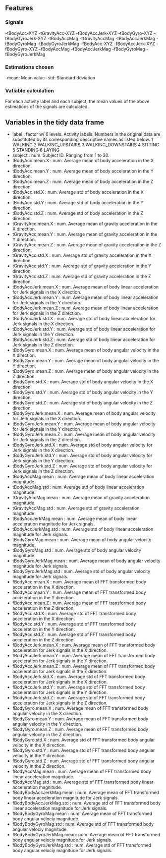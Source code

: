 ## Features
### Signals
 -tBodyAcc-XYZ
 -tGravityAcc-XYZ
 -tBodyAccJerk-XYZ
 -tBodyGyro-XYZ
 -tBodyGyroJerk-XYZ
 -tBodyAccMag
 -tGravityAccMag
 -tBodyAccJerkMag
 -tBodyGyroMag
 -tBodyGyroJerkMag
 -fBodyAcc-XYZ
 -fBodyAccJerk-XYZ
 -fBodyGyro-XYZ
 -fBodyAccMag
 -fBodyAccJerkMag
 -fBodyGyroMag
 -fBodyGyroJerkMag
### Estimations chosen
 -mean: Mean value
 -std: Standard deviation
### Vatiable calculation
 For each activity label and each subject, the mean values of the above estimations of the signals are calculated.
## Variables in the tidy data frame
 - label                    : factor w/ 6 levels. Activity labels. Numbers in the original data are substituted by its corresponding descriptive names as listed below. 
      1 WALKING
      2 WALKING_UPSTAIRS
      3 WALKING_DOWNSTAIRS
      4 SITTING
      5 STANDING
      6 LAYING
 - subject                  : num. Subject ID. Ranging from 1 to 30.
 - tBodyAcc.mean.X          : num. Average mean of body acceleration in the X direction.
 - tBodyAcc.mean.Y          : num. Average mean of body acceleration in the Y direction.
 - tBodyAcc.mean.Z          : num. Average mean of body acceleration in the Z direction.
 - tBodyAcc.std.X           : num. Average std of body acceleration in the X direction.
 - tBodyAcc.std.Y           : num. Average std of body acceleration in the Y direction.
 - tBodyAcc.std.Z           : num. Average std of body acceleration in the Z direction.
 - tGravityAcc.mean.X       : num. Average mean of gravity acceleration in the X direction.
 - tGravityAcc.mean.Y       : num. Average mean of gravity acceleration in the Y direction.
 - tGravityAcc.mean.Z       : num. Average mean of gravity acceleration in the Z direction.
 - tGravityAcc.std.X        : num. Average std of gravity acceleration in the X direction.
 - tGravityAcc.std.Y        : num. Average std of gravity acceleration in the Y direction.
 - tGravityAcc.std.Z        : num. Average std of gravity acceleration in the Z direction.
 - tBodyAccJerk.mean.X      : num. Average mean of body linear acceleration for Jerk signals in the X direction.
 - tBodyAccJerk.mean.Y      : num. Average mean of body linear acceleration for Jerk signals in the Y direction.
 - tBodyAccJerk.mean.Z      : num. Average mean of body linear acceleration for Jerk signals in the Z direction.
 - tBodyAccJerk.std.X       : num. Average std of body linear acceleration for Jerk signals in the X direction.
 - tBodyAccJerk.std.Y       : num. Average std of body linear acceleration for Jerk signals in the Y direction.
 - tBodyAccJerk.std.Z       : num. Average std of body linear acceleration for Jerk signals in the Z direction.
 - tBodyGyro.mean.X         : num. Average mean of body angular velocity in the X direction.
 - tBodyGyro.mean.Y         : num. Average mean of body angular velocity in the Y direction.
 - tBodyGyro.mean.Z         : num. Average mean of body angular velocity in the Z direction.
 - tBodyGyro.std.X          : num. Average std of body angular velocity in the X direction.
 - tBodyGyro.std.Y          : num. Average std of body angular velocity in the Y direction.
 - tBodyGyro.std.Z          : num. Average std of body angular velocity in the Z direction.
 - tBodyGyroJerk.mean.X     : num. Average mean of body angular velocity for Jerk signals in the X direction.
 - tBodyGyroJerk.mean.Y     : num. Average mean of body angular velocity for Jerk signals in the Y direction.
 - tBodyGyroJerk.mean.Z     : num. Average mean of body angular velocity for Jerk signals in the Z direction.
 - tBodyGyroJerk.std.X      : num. Average std of body angular velocity for Jerk signals in the X direction.
 - tBodyGyroJerk.std.Y      : num. Average std of body angular velocity for Jerk signals in the Y direction.
 - tBodyGyroJerk.std.Z      : num. Average std of body angular velocity for Jerk signals in the Z direction.
 - tBodyAccMag.mean         : num. Average mean of body linear acceleration magnitude.
 - tBodyAccMag.std          : num. Average std of body linear acceleration magnitude.
 - tGravityAccMag.mean      : num. Average mean of gravity acceleration magnitude.
 - tGravityAccMag.std       : num. Average std of gravity acceleration magnitude.
 - tBodyAccJerkMag.mean     : num. Average mean of body linear acceleration magnitude for Jerk signals.
 - tBodyAccJerkMag.std      : num. Average std of body linear acceleration magnitude for Jerk signals.
 - tBodyGyroMag.mean        : num. Average mean of body angular velocity magnitude.
 - tBodyGyroMag.std         : num. Average std of body angular velocity magnitude.
 - tBodyGyroJerkMag.mean    : num. Average mean of body angular velocity magnitude for Jerk signals.
 - tBodyGyroJerkMag.std     : num. Average std of body angular velocity magnitude for Jerk signals.
 - fBodyAcc.mean.X          : num. Average mean of FFT transformed body acceleration in the X direction.
 - fBodyAcc.mean.Y          : num. Average mean of FFT transformed body acceleration in the Y direction.
 - fBodyAcc.mean.Z          : num. Average mean of FFT transformed body acceleration in the Z direction.
 - fBodyAcc.std.X           : num. Average std of FFT transformed body acceleration in the X direction.
 - fBodyAcc.std.Y           : num. Average std of FFT transformed body acceleration in the Y direction.
 - fBodyAcc.std.Z           : num. Average std of FFT transformed body acceleration in the Z direction.
 - fBodyAccJerk.mean.X      : num. Average mean of FFT transformed body acceleration for Jerk signals in the X direction.
 - fBodyAccJerk.mean.Y      : num. Average mean of FFT transformed body acceleration for Jerk signals in the Y direction.
 - fBodyAccJerk.mean.Z      : num. Average mean of FFT transformed body acceleration for Jerk signals in the Z direction.
 - fBodyAccJerk.std.X       : num. Average std of FFT transformed body acceleration for Jerk signals in the X direction.
 - fBodyAccJerk.std.Y       : num. Average std of FFT transformed body acceleration for Jerk signals in the Y direction.
 - fBodyAccJerk.std.Z       : num. Average std of FFT transformed body acceleration for Jerk signals in the Z direction.
 - fBodyGyro.mean.X         : num. Average mean of FFT transformed body angular velocity in the X direction.
 - fBodyGyro.mean.Y         : num. Average mean of FFT transformed body angular velocity in the Y direction.
 - fBodyGyro.mean.Z         : num. Average mean of FFT transformed body angular velocity in the Z direction.
 - fBodyGyro.std.X          : num. Average std of FFT transformed body angular velocity in the X direction.
 - fBodyGyro.std.Y          : num. Average std of FFT transformed body angular velocity in the Y direction.
 - fBodyGyro.std.Z          : num. Average std of FFT transformed body angular velocity in the Z direction.
 - fBodyAccMag.mean         : num. Average mean of FFT transformed body linear acceleration magnitude.
 - fBodyAccMag.std          : num. Average std of FFT transformed body linear acceleration magnitude.
 - fBodyBodyAccJerkMag.mean : num. Average mean of FFT transformed body linear acceleration magnitude for Jerk signals.
 - fBodyBodyAccJerkMag.std  : num. Average std of FFT transformed body linear acceleration magnitude for Jerk signals.
 - fBodyBodyGyroMag.mean    : num. Average mean of FFT transformed body angular velociy magnitude.
 - fBodyBodyGyroMag.std     : num. Average std of FFT transformed body angular velociy magnitude.
 - fBodyBodyGyroJerkMag.mean: num. Average mean of FFT transformed body angular velociy magnitude for Jerk signals.
 - fBodyBodyGyroJerkMag.std : num. Average std of FFT transformed body angular velociy magnitude for Jerk signals.
